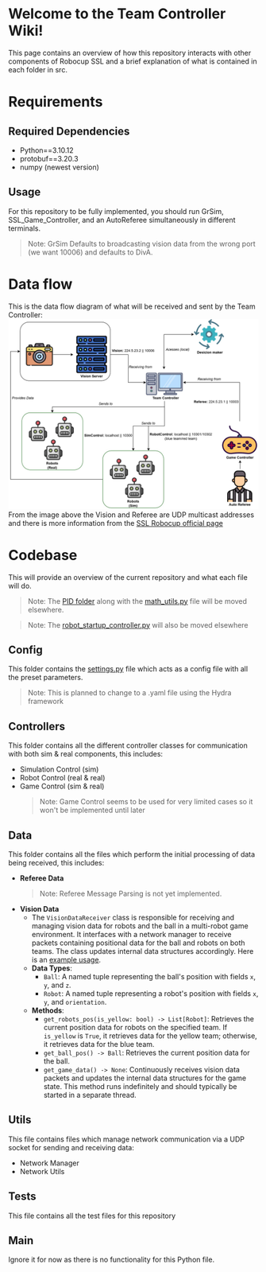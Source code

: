 # Welcome to the Team Controller Wiki!

This page contains an overview of how this repository interacts with other components of Robocup SSL and a brief explanation of what is contained in each folder in src.

# Requirements

## Required Dependencies

- Python==3.10.12
- protobuf==3.20.3
- numpy (newest version)

## Usage

For this repository to be fully implemented, you should run GrSim, SSL_Game_Controller, and an AutoReferee simultaneously in different terminals.

> Note: GrSim Defaults to broadcasting vision data from the wrong port (we want 10006) and defaults to DivA.

# Data flow

This is the data flow diagram of what will be received and sent by the Team Controller:
![Dataflow Diagram](docs/SSL_dataflow%20diagram.jpg)
From the image above the Vision and Referee are UDP multicast addresses and there is more information from the [SSL Robocup official page](https://ssl.robocup.org/league-software/#:~:text=Simulation%20Protocol.-,Standard%20Network%20Parameters,-Protocol)

# Codebase

This will provide an overview of the current repository and what each file will do.

> Note: The [PID folder](https://github.com/ICRS-RoboCup-SSL/Team_Controller/tree/main/src/pid) along with the [math_utils.py](https://github.com/ICRS-RoboCup-SSL/Team_Controller/blob/main/src/utils/math_utils.py) file will be moved elsewhere.

> Note: The [robot_startup_controller.py](https://github.com/ICRS-RoboCup-SSL/Team_Controller/blob/main/src/controllers/robot_startup_controller.py) will also be moved elsewhere

## Config

This folder contains the [settings.py](https://github.com/ICRS-RoboCup-SSL/Team_Controller/blob/main/src/config/settings.py) file which acts as a config file with all the preset parameters.

> Note: This is planned to change to a .yaml file using the Hydra framework

## Controllers

This folder contains all the different controller classes for communication with both sim & real components, this includes:

- Simulation Control (sim)
- Robot Control (real & real)
- Game Control (sim & real)
  > Note: Game Control seems to be used for very limited cases so it won't be implemented until later

## Data

This folder contains all the files which perform the initial processing of data being received, this includes:

- **Referee Data**
  > Note: Referee Message Parsing is not yet implemented.
- **Vision Data**
  - The `VisionDataReceiver` class is responsible for receiving and managing vision data for robots and the ball in a multi-robot game environment. It interfaces with a network manager to receive packets containing positional data for the ball and robots on both teams. The class updates internal data structures accordingly. Here is an [example usage](src/tests/vision_receiver_test.py).
  - **Data Types**:
    - `Ball`: A named tuple representing the ball's position with fields `x`, `y`, and `z`.
    - `Robot`: A named tuple representing a robot's position with fields `x`, `y`, and `orientation`.
  - **Methods**:
    - `get_robots_pos(is_yellow: bool) -> List[Robot]`: Retrieves the current position data for robots on the specified team. If `is_yellow` is `True`, it retrieves data for the yellow team; otherwise, it retrieves data for the blue team.
    - `get_ball_pos() -> Ball`: Retrieves the current position data for the ball.
    - `get_game_data() -> None`: Continuously receives vision data packets and updates the internal data structures for the game state. This method runs indefinitely and should typically be started in a separate thread.

## Utils

This file contains files which manage network communication via a UDP socket for sending and receiving data:

- Network Manager
- Network Utils

## Tests

This file contains all the test files for this repository

## Main

Ignore it for now as there is no functionality for this Python file.

